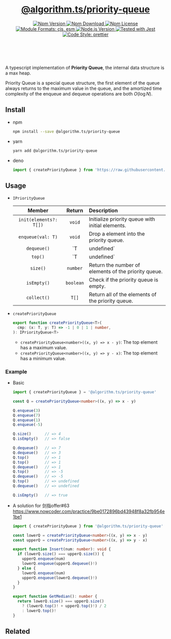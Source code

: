 <header>
  <h1 align="center">
    <a href="https://github.com/guanghechen/algorithm.ts/tree/main/packages/priority-queue#readme">@algorithm.ts/priority-queue</a>
  </h1>
  <div align="center">
    <a href="https://www.npmjs.com/package/@algorithm.ts/priority-queue">
      <img
        alt="Npm Version"
        src="https://img.shields.io/npm/v/@algorithm.ts/priority-queue.svg"
      />
    </a>
    <a href="https://www.npmjs.com/package/@algorithm.ts/priority-queue">
      <img
        alt="Npm Download"
        src="https://img.shields.io/npm/dm/@algorithm.ts/priority-queue.svg"
      />
    </a>
    <a href="https://www.npmjs.com/package/@algorithm.ts/priority-queue">
      <img
        alt="Npm License"
        src="https://img.shields.io/npm/l/@algorithm.ts/priority-queue.svg"
      />
    </a>
    <a href="#install">
      <img
        alt="Module Formats: cjs, esm"
        src="https://img.shields.io/badge/module_formats-cjs%2C%20esm-green.svg"
      />
    </a>
    <a href="https://github.com/nodejs/node">
      <img
        alt="Node.js Version"
        src="https://img.shields.io/node/v/@algorithm.ts/priority-queue"
      />
    </a>
    <a href="https://github.com/facebook/jest">
      <img
        alt="Tested with Jest"
        src="https://img.shields.io/badge/tested_with-jest-9c465e.svg"
      />
    </a>
    <a href="https://github.com/prettier/prettier">
      <img
        alt="Code Style: prettier"
        src="https://img.shields.io/badge/code_style-prettier-ff69b4.svg?style=flat-square"
      />
    </a>
  </div>
</header>
<br/>


A typescript implementation of **Priority Queue**, the internal data structure
is a max heap.

Priority Queue is a special queue structure, the first element of the queue
always returns to the maximum value in the queue, and the amortized time
complexity of the enqueue and dequeue operations are both $O(\log N)$.


## Install

* npm

  ```bash
  npm install --save @algorithm.ts/priority-queue
  ```

* yarn

  ```bash
  yarn add @algorithm.ts/priority-queue
  ```

* deno

  ```typescript
  import { createPriorityQueue } from 'https://raw.githubusercontent.com/guanghechen/algorithm.ts/main/packages/priority-queue/src/index.ts'
  ```

## Usage

* `IPriorityQueue`

  Member                  | Return        |  Description
  :----------------------:|:-------------:|:---------------------------------------
  `init(elements?: T[])`  | `void`        | Initialize priority queue with initial elements.
  `enqueue(val: T)`       | `void`        | Drop a element into the priority queue.
  `dequeue()`             | `T|undefined` | Popup the top element.
  `top()`                 | `T|undefined` | Get the top element.
  `size()`                | `number`      | Return the number of elements of the priority queue.
  `isEmpty()`             | `boolean`     | Check if the priority queue is empty.
  `collect()`             | `T[]`         | Return all of the elements of the priority queue.

* `createPriorityQueue`

  ```typescript
  export function createPriorityQueue<T>(
    cmp: (x: T, y: T) => -1 | 0 | 1 | number,
  ): IPriorityQueue<T>
  ```

  - `createPriorityQueue<number>((x, y) => x - y)`: The top element has a maximum value.
  - `createPriorityQueue<number>((x, y) => y - x)`: The top element has a minimum value.

### Example

* Basic

  ```typescript
  import { createPriorityQueue } = '@algorithm.ts/priority-queue'

  const Q = createPriorityQueue<number>((x, y) => x - y)

  Q.enqueue(3)
  Q.enqueue(7)
  Q.enqueue(1)
  Q.enqueue(-5)

  Q.size()      // => 4
  Q.isEmpty()   // => false

  Q.dequeue()   // => 7
  Q.dequeue()   // => 3
  Q.top()       // => 1
  Q.top()       // => 1
  Q.dequeue()   // => 1
  Q.top()       // => -5
  Q.dequeue()   // => -5
  Q.top()       // => undefined
  Q.dequeue()   // => undefined

  Q.isEmpty()   // => true
  ```

* A solution for 剑指offer#63 https://www.nowcoder.com/practice/9be0172896bd43948f8a32fb954e1be1

  ```typescript
  import { createPriorityQueue } from '@algorithm.ts/priority-queue'

  const lowerQ = createPriorityQueue<number>((x, y) => x - y)
  const upperQ = createPriorityQueue<number>((x, y) => y - x)

  export function Insert(num: number): void {
    if (lowerQ.size() === upperQ.size()) {
      upperQ.enqueue(num)
      lowerQ.enqueue(upperQ.dequeue()!)
    } else {
      lowerQ.enqueue(num)
      upperQ.enqueue(lowerQ.dequeue()!)
    }
  }

  export function GetMedian(): number {
    return lowerQ.size() === upperQ.size()
      ? (lowerQ.top()! + upperQ.top()!) / 2
      : lowerQ.top()!
  }
  ```

## Related


[homepage]: https://github.com/guanghechen/algorithm.ts/tree/main/packages/priority-queue#readme
